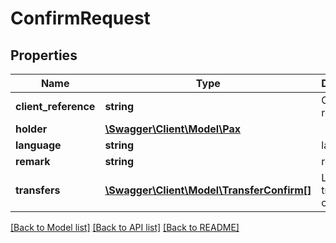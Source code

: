 # ConfirmRequest

## Properties
Name | Type | Description | Notes
------------ | ------------- | ------------- | -------------
**client_reference** | **string** | Client reference | [optional] 
**holder** | [**\Swagger\Client\Model\Pax**](Pax.md) |  | 
**language** | **string** | language | 
**remark** | **string** | remark | [optional] 
**transfers** | [**\Swagger\Client\Model\TransferConfirm[]**](TransferConfirm.md) | List of transfers to confirm | 

[[Back to Model list]](../../README.md#documentation-for-models) [[Back to API list]](../../README.md#documentation-for-api-endpoints) [[Back to README]](../../README.md)

